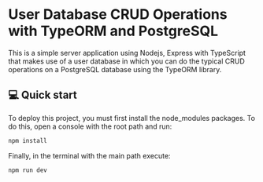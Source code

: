 # User Database CRUD Operations with TypeORM and PostgreSQL

This is a simple server application using Nodejs, Express with TypeScript that makes use of a user database in which you can do the typical CRUD operations on a PostgreSQL database using the TypeORM library.

## 💻 Quick start

To deploy this project, you must first install the node_modules packages. To do this, open a console with the root path and run:

```bash
npm install
```

Finally, in the terminal with the main path execute:

```bash
npm run dev
```
